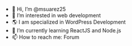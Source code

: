 - 👋 Hi, I’m @msuarez25
- 👀 I’m interested in web development
- 🌎 I am specialized in WordPress Development
- 🌱 I’m currently learning ReactJS and Node.js
- 📫 How to reach me: Forum

<!---
msuarez25/msuarez25 is a ✨ special ✨ repository because its `README.md` (this file) appears on your GitHub profile.
You can click the Preview link to take a look at your changes.
--->
